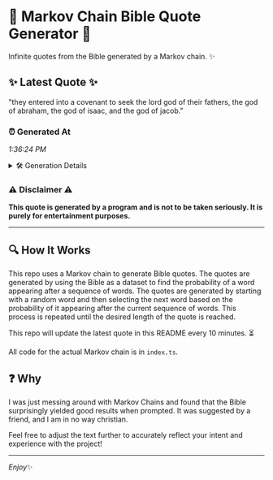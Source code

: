 # 📖 Markov Chain Bible Quote Generator 📖

Infinite quotes from the Bible generated by a Markov chain. ✨

## ✨ Latest Quote ✨
"they entered into a covenant to seek the lord god of their fathers, the god of abraham, the god of isaac, and the god of jacob."

### ⏰ Generated At
*1:36:24 PM*

<details>
    <summary>🛠️ Generation Details</summary>
    <p>
        <strong>🌱 Seed:</strong> they<br>
        <strong>🔄 Iterations:</strong> 25<br>
        <strong>📜 Context History:</strong><br>[ they ]: entered<br>[ they, entered ]: into<br>[ they, entered, into ]: a<br>[ they, entered, into, a ]: covenant<br>[ they, entered, into, a, covenant ]: to<br>[ they, entered, into, a, covenant, to ]: seek<br>[ entered, into, a, covenant, to, seek ]: the<br>[ into, a, covenant, to, seek, the ]: lord<br>[ a, covenant, to, seek, the, lord ]: god<br>[ covenant, to, seek, the, lord, god ]: of<br>[ to, seek, the, lord, god, of ]: their<br>[ seek, the, lord, god, of, their ]: fathers,<br>[ the, lord, god, of, their, fathers, ]: the<br>[ lord, god, of, their, fathers,, the ]: god<br>[ god, of, their, fathers,, the, god ]: of<br>[ of, their, fathers,, the, god, of ]: abraham,<br>[ their, fathers,, the, god, of, abraham, ]: the<br>[ fathers,, the, god, of, abraham,, the ]: god<br>[ the, god, of, abraham,, the, god ]: of<br>[ god, of, abraham,, the, god, of ]: isaac,<br>[ of, abraham,, the, god, of, isaac, ]: and<br>[ abraham,, the, god, of, isaac,, and ]: the<br>[ the, god, of, isaac,, and, the ]: god<br>[ god, of, isaac,, and, the, god ]: of<br>[ of, isaac,, and, the, god, of ]: jacob.<br>
    </p>
</details>

### ⚠️ Disclaimer ⚠️
**This quote is generated by a program and is not to be taken seriously. It is purely for entertainment purposes.**

---

## 🔍 How It Works

This repo uses a Markov chain to generate Bible quotes. The quotes are generated by using the Bible as a dataset to find the probability of a word appearing after a sequence of words. The quotes are generated by starting with a random word and then selecting the next word based on the probability of it appearing after the current sequence of words. This process is repeated until the desired length of the quote is reached.

This repo will update the latest quote in this README every 10 minutes. ⏳

All code for the actual Markov chain is in `index.ts`.

## ❓ Why

I was just messing around with Markov Chains and found that the Bible surprisingly yielded good results when prompted. 
It was suggested by a friend, and I am in no way christian.

Feel free to adjust the text further to accurately reflect your intent and experience with the project!

---

*Enjoy*✨
